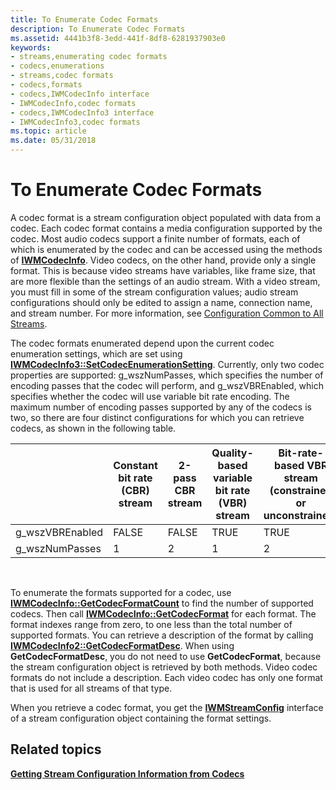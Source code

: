 ```yaml
---
title: To Enumerate Codec Formats
description: To Enumerate Codec Formats
ms.assetid: 4441b3f8-3edd-441f-8df8-6281937903e0
keywords:
- streams,enumerating codec formats
- codecs,enumerations
- streams,codec formats
- codecs,formats
- codecs,IWMCodecInfo interface
- IWMCodecInfo,codec formats
- codecs,IWMCodecInfo3 interface
- IWMCodecInfo3,codec formats
ms.topic: article
ms.date: 05/31/2018
---
```


# To Enumerate Codec Formats

A codec format is a stream configuration object populated with data from a codec. Each codec format contains a media configuration supported by the codec. Most audio codecs support a finite number of formats, each of which is enumerated by the codec and can be accessed using the methods of [**IWMCodecInfo**](/windows/desktop/api/wmsdkidl/nn-wmsdkidl-iwmcodecinfo). Video codecs, on the other hand, provide only a single format. This is because video streams have variables, like frame size, that are more flexible than the settings of an audio stream. With a video stream, you must fill in some of the stream configuration values; audio stream configurations should only be edited to assign a name, connection name, and stream number. For more information, see [Configuration Common to All Streams](configuration-common-to-all-streams.md).

The codec formats enumerated depend upon the current codec enumeration settings, which are set using [**IWMCodecInfo3::SetCodecEnumerationSetting**](/windows/desktop/api/Wmsdkidl/nf-wmsdkidl-iwmcodecinfo3-setcodecenumerationsetting). Currently, only two codec properties are supported: g\_wszNumPasses, which specifies the number of encoding passes that the codec will perform, and g\_wszVBREnabled, which specifies whether the codec will use variable bit rate encoding. The maximum number of encoding passes supported by any of the codecs is two, so there are four distinct configurations for which you can retrieve codecs, as shown in the following table.



|                  | Constant bit rate (CBR) stream | 2-pass CBR stream | Quality-based variable bit rate (VBR) stream | Bit-rate-based VBR stream (constrained or unconstrained) |
|------------------|--------------------------------|-------------------|----------------------------------------------|----------------------------------------------------------|
| g\_wszVBREnabled | FALSE                          | FALSE             | TRUE                                         | TRUE                                                     |
| g\_wszNumPasses  | 1                              | 2                 | 1                                            | 2                                                        |



 

To enumerate the formats supported for a codec, use [**IWMCodecInfo::GetCodecFormatCount**](/windows/desktop/api/Wmsdkidl/nf-wmsdkidl-iwmcodecinfo-getcodecformatcount) to find the number of supported codecs. Then call [**IWMCodecInfo::GetCodecFormat**](/windows/desktop/api/Wmsdkidl/nf-wmsdkidl-iwmcodecinfo-getcodecformat) for each format. The format indexes range from zero, to one less than the total number of supported formats. You can retrieve a description of the format by calling [**IWMCodecInfo2::GetCodecFormatDesc**](/windows/desktop/api/Wmsdkidl/nf-wmsdkidl-iwmcodecinfo2-getcodecformatdesc). When using **GetCodecFormatDesc**, you do not need to use **GetCodecFormat**, because the stream configuration object is retrieved by both methods. Video codec formats do not include a description. Each video codec has only one format that is used for all streams of that type.

When you retrieve a codec format, you get the [**IWMStreamConfig**](/windows/desktop/api/wmsdkidl/nn-wmsdkidl-iwmstreamconfig) interface of a stream configuration object containing the format settings.

## Related topics

<dl> <dt>

[**Getting Stream Configuration Information from Codecs**](getting-stream-configuration-information-from-codecs.md)
</dt> </dl>

 

 




